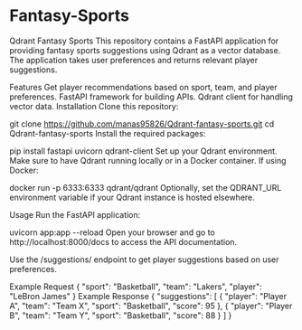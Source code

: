 # Fantasy-Sports
Qdrant Fantasy Sports
This repository contains a FastAPI application for providing fantasy sports suggestions using Qdrant as a vector database. The application takes user preferences and returns relevant player suggestions.

Features
Get player recommendations based on sport, team, and player preferences.
FastAPI framework for building APIs.
Qdrant client for handling vector data.
Installation
Clone this repository:

git clone https://github.com/manas95826/Qdrant-fantasy-sports.git
cd Qdrant-fantasy-sports
Install the required packages:

pip install fastapi uvicorn qdrant-client
Set up your Qdrant environment. Make sure to have Qdrant running locally or in a Docker container. If using Docker:

docker run -p 6333:6333 qdrant/qdrant
Optionally, set the QDRANT_URL environment variable if your Qdrant instance is hosted elsewhere.

Usage
Run the FastAPI application:

uvicorn app:app --reload
Open your browser and go to http://localhost:8000/docs to access the API documentation.

Use the /suggestions/ endpoint to get player suggestions based on user preferences.

Example Request
{
  "sport": "Basketball",
  "team": "Lakers",
  "player": "LeBron James"
}
Example Response
{
  "suggestions": [
    {
      "player": "Player A",
      "team": "Team X",
      "sport": "Basketball",
      "score": 95
    },
    {
      "player": "Player B",
      "team": "Team Y",
      "sport": "Basketball",
      "score": 88
    }
  ]
}
